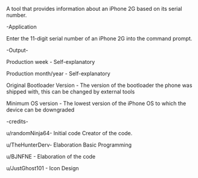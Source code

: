 A tool that provides information about an iPhone 2G based on its serial number.

-Application

Enter the 11-digit serial number of an iPhone 2G into the command prompt.

-Output-

Production week - Self-explanatory

Production month/year - Self-explanatory

Original Bootloader Version - The version of the bootloader the phone was shipped with, this can be changed by external tools

Minimum OS version - The lowest version of the iPhone OS to which the device can be downgraded

-credits-


u/randomNinja64- Initial code Creator of the code.

u/TheHunterDerv- Elaboration Basic Programming

u/BJNFNE - Elaboration of the code

u/JustGhost101 - Icon Design
